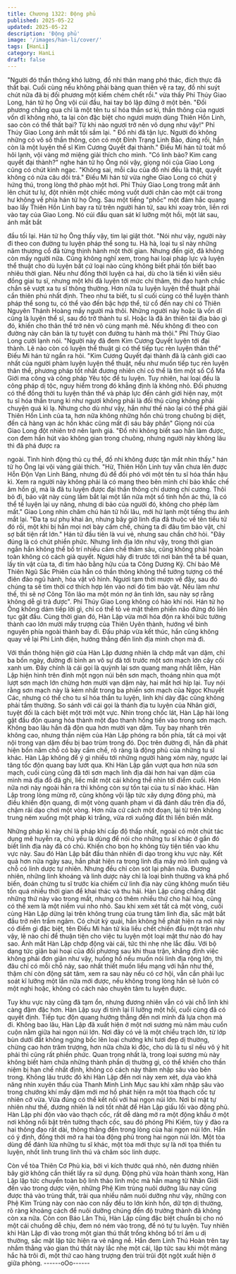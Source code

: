 ```yaml
---
title: Chương 1322: Động phủ
published: 2025-05-22
updated: 2025-05-22
description: 'Động phủ'
image: '/images/han-li/cover/'
tags: [HanLi]
category: HanLi
draft: false
---
```


"Người đó thần thông khó lường, đồ nhi thân mang phó thác, đích
thực đã thất bại. Cuối cùng nếu không phải bàng quan thiên vệ ra
tay, đồ nhi suýt chút nữa đã bị đối phương một kiếm chém chết
rồi." vừa thấy Phỉ Thúy Giao Long, hán tử họ Ông vội cúi đầu, hai
tay bó lập đứng ở một bên.
"Đối phương chẳng qua chỉ là một tên tu sĩ hóa thần sơ kì, thần
thông của ngươi vốn dĩ không nhỏ, ta lại còn đặc biệt cho ngươi
mượn dùng Thiên Hồn Linh, sao còn có thể thất bại? Từ khi nào
ngươi trở nên vô dụng như vậy!" Phỉ Thúy Giao Long ánh mắt tối
sầm lại.
" Đồ nhi đã tận lực. Người đó không những có vô số thần thông,
còn có một Đỉnh Trạng Linh Bảo, đúng rồi, hắn còn là một luyện
thể sĩ Kim Cương Quyết đại thành." Điếu Mi hán tử toát mồ hôi
lạnh, vội vàng mở miệng giải thích cho mình.
"Có linh bảo? Kim cang quyết đại thành?" nghe hán tử họ Ông nói
vậy, giọng nói của Giao Long cũng có chút kinh ngạc.
"Không sai, mỗi câu của đồ nhi đều là thật, quyết không có nửa
câu dối trá." Điếu Mi hán tử vừa nghe Giao Long có chút ý hứng
thú, trong lòng thở phào một hơi.
Phỉ Thúy Giao Long trong mắt ánh lên chút tư lự, đột nhiên một
chiếc móng vuốt dưới chân cào một cái trong hư không về phía
hán tử họ Ông.
Sau một tiếng "phốc" một đám hắc quang bao lấy Thiên Hồn Linh
bay ra từ trên người hán tử, sau khi xoay tròn, liền rơi vào tay của
Giao Long.
Nó cúi đầu quan sát kĩ lưỡng một hồi, một lát sau, ánh mắt bắt

đầu tối lại.
Hán tử họ Ông thấy vậy, tim lại giật thót.
"Nói như vậy, người này đi theo con đường tu luyện pháp thể
song tu. Hà hà, loại tu sĩ này những năm thượng cổ đã từng thịnh
hành một thời gian. Nhưng đến giờ, đã không còn mấy người nữa.
Cũng không nghĩ xem, trong hai loại pháp lực và luyện thể thuật
cho dù luyện bất cứ loại nào cũng không biết phải tốn biết bao
nhiêu thời gian. Nếu như đồng thời luyện cả hai, dù cho là tiền kì
viễn siêu đồng giai tu sĩ, nhưng một khi đã luyện tới mức chí
thâm, thì đạo hạnh chắc chắn sẽ vượt xa tu sĩ thông thường. Hơn
nữa tu luyện luyện thể thuật phải cần thiên phú nhất định. Theo
như ta biết, tu sĩ cuối cùng có thể luyện thành pháp thể song tu,
có thể vào đến bậc hợp thể, từ cổ đến nay chỉ có Thiên Nguyên
Thánh Hoàng mấy người mà thôi. Những người này hoặc là vốn
dĩ cũng là luyện thể sĩ, sau đó trở thành tu sĩ. Hoặc là đã ăn thiên
tài địa bảo gì đó, khiến cho thân thể trở nên vô cùng mạnh mẽ.
Nếu không đi theo con đường này căn bản là tự tuyệt con đường
tu hành mà thôi." Phỉ Thúy Giao Long cười lạnh nói.
"Người này đã đem Kim Cương Quyết luyện tới đại thành. Lẽ nào
còn có luyện thể thuật gì có thể tiếp tục rèn luyện thân thể" Điếu
Mi hán tử ngẩn ra hỏi.
"Kim Cương Quyết đại thành đã là cảnh giới cao nhất của người
phàm luyện luyện thể thuật, nếu như muốn tiếp tục rèn luyện thân
thể, phương pháp tốt nhất đương nhiên chỉ có thể là tìm một số
Cổ Ma Giới ma công và công pháp Yêu tộc để tu luyện. Tuy
nhiên, hai loại đều là công pháp dị tộc, nguy hiểm trong đó khẳng
định là không nhỏ. Đối phương có thể đồng thời tu luyện thân thể
và pháp lực đến cảnh giới hiện nay, một tu sĩ hóa thần trung kì
như ngươi không phải là đối thủ cũng không phải chuyện quá kì
lạ. Nhưng cho dù như vậy, hắn như thế nào lại có thể phá giải
Thiên Hồn Linh của ta, hơn nữa không những hồn chủ trong
chuông bị diệt, đến cả hàng vạn ác hồn khác cũng mất đi sáu bảy
phần" Giọng nói của Giao Long đột nhiên trở nên lạnh giá.
"Đồ nhi không biết sao hắn làm được, con đem hắn hút vào không
gian trong chuông, nhưng người này không lâu thì đã phá được ra

ngoài. Tình hình động thủ cụ thể, đồ nhi không được tận mắt nhìn
thấy." hán tử họ Ông lại vội vàng giải thích.
"Hừ, Thiên Hồn Linh tuy vẫn chưa lên được Hỗn Độn Vạn Linh
Bảng, nhưng đủ để đối phó với một tên tu sĩ hóa thần hậu kì. Xem
ra người này không phải là có mang theo bên mình chí bảo khắc
chế âm hồn gì, mà là đã tu luyện được đại thần thông chí dương
chí cương. Thôi bỏ đi, bảo vật này cùng lắm bắt lại một lần nữa
một số tinh hồn ác thú, là có thể tế luyện lại uy năng, nhưng di
bảo của người đó, không cho phép làm mất." Giao Long nhìn
chăm chú hán tử hồi lâu, mới hừ lạnh một tiếng thu ánh mắt lại.
"Đa tạ sư phụ khai ân, nhưng bây giờ linh địa đã thuộc về tên tiểu
tử đó rồi, một khi bị hắn mọi nơi bày cấm chế, chúng ta đi đâu tìm
bảo vật, chỉ sợ bất tiện rất lớn." Hán tử đầu tiên là vui vẻ, nhưng
sau chần chờ hỏi.
"Đây đúng là có chút phiền phức. Nhưng linh địa lớn như vậy,
trong thời gian ngắn hắn không thể bố trí nhiều cấm chế thâm
sâu, cũng không phải hoàn toàn không có cách giả quyết. Ngươi
hãy đi trước tới nơi bản thể ta bế quan, lấy tín vật của ta, đi tìm
hảo bằng hữu của ta Công Dương Kỹ. Chí bảo Mê Thiên Ngũ Sắc
Phiên của hắn có thần thông không thể tưởng tượng có thể điên
đảo ngũ hành, hóa vật vô hình. Ngươi tạm thời mượn về đây, sau
đó chúng ta sẽ tìm thời cơ thích hợp lén vào nơi đó tìm bảo vật.
Nếu làm như thế, thì sẽ nợ Công Tôn lão ma một món nợ ân tình
lớn, sau này sợ rằng không dễ gì trả được".
Phỉ Thúy Giao Long không có hảo khí nói.
Hán tử họ Ông không dám tiếp lời gì, chỉ có thể tỏ vẻ mặt thêm
phiền não đứng đó liên tục gật đầu.
Cùng thời gian đó, Hàn Lập vừa mới hóa độn ra khỏi bức tường
thành cao lớn mười mấy trượng của Thiên Uyên thành, hướng về
bình nguyên phía ngoài thành bay đi.
Đấu pháp vừa kết thúc, hắn cũng không quay về lại Phi Linh điện,
hướng thẳng đến linh địa mình chọn mà đi.

Với thần thông hiện giờ của Hàn Lập đương nhiên là chớp mắt
vạn dặm, chỉ ba bốn ngày, đường đi bình an vô sự đã tới trước
một sơn mạch lớn cây cối xanh um.
Đây chính là cái gọi là quỳnh lại sơn quang mang nhất liễm, Hàn
Lập hiện hình trên đỉnh một ngọn núi bên sơn mạch, thoáng nhìn
qua một lượt sơn mạch lớn chừng hơn mười vạn dặm này, hai
mắt hơi híp lại.
Tuy nói rằng sơn mạch này là kém nhất trong ba phiến sơn mạch
của Ngọc Khuyết Các, nhưng có thể cho tu sĩ hóa thần tu luyện,
linh khí dày đặc cũng không phải tầm thường. So sánh với cái gọi
là thánh địa tu luyện của Nhân giới, tuyệt đối là cách biệt một trời
một vực.
Nhìn trong chốc lát, Hàn Lập hài lòng gật đầu độn quang hóa
thành một đạo thanh hồng tiến vào trong sơn mạch.
Không bao lâu hắn đã độn qua hơn mười vạn dặm.
Tuy bay nhanh trên không cao, nhưng thần niệm của Hàn Lập
phóng ra bốn phía, tất cả mọi vật nội trong vạn dặm đều bị bao
trùm trong đó.
Dọc trên đường đi, hắn đã phát hiện bốn năm chỗ có bày cấm
chế, rõ ràng là động phủ của những tu sĩ khác.
Hàn Lập không để ý gì nhiều tới những người hàng xóm này,
ngược lại tăng tốc độn quang bay lướt qua.
Khi Hàn Lập gần vượt qua hơn nửa sơn mạch, cuối cùng cũng đã
tới sơn mạch linh địa dài hơn hai vạn dặm của mình mà địa đồ đã
ghi, liếc mắt một cái không thể nhìn tới điểm cuối. Hơn nữa nơi
này ngoài hắn ra thì không còn sự tồn tại của tu sĩ nào khác.
Hàn Lập trong lòng mừng rỡ, cũng không vội lập tức xây dựng
đông phủ, mà điều khiển độn quang, đi một vòng quanh phạm vi
đã đánh dấu trên địa đồ, chậm rãi dạo chơi một vòng. Hơn nữa
cứ cách một đoạn, lại từ trên không trung ném xuống một pháp kì
trắng, vừa rơi xuống đất thì liền biến mất.

Những pháp kì này chỉ là pháp khí cấp độ thấp nhất, ngoài có một
chút tác dụng mê huyễn ra, chủ yếu là dùng để nói cho những tu
sĩ khác ở gần đó biết linh địa này đã có chủ. Khiến cho bọn họ
không tùy tiện tiến vào khu vực này.
Sau đó Hàn Lập bắt đầu thản nhiên đi dạo trong khu vực này.
Kết quả hơn nửa ngày sau, hắn phát hiện ra trong linh địa mấy
mỏ linh quặng và chỗ có linh dược tự nhiên. Nhưng đều chỉ còn
sót lại phân nửa.
Đương nhiên, những linh khoáng và linh dược này chỉ là loại bình
thường và khá phổ biến, đoán chừng tu sĩ trước kia chiếm cứ linh
địa này cũng không muốn tiêu tốn quá nhiều thời gian để khai
thác và thu hái.
Hàn Lập cũng chẳng đặt những thứ này vào trong mắt, nhưng có
thêm nhiều thứ cho hài hòa, cũng có thể xem là một niềm vui nho
nhỏ.
Sau khi xem xét tất cả một vòng, cuối cùng Hàn Lập dừng lại trên
không trung của trung tâm linh địa, sắc mặt bắt đầu trở nên trầm
ngâm.
Có chút kỳ quái, hắn không hề phát hiện ra nơi này có điểm gì
đặc biệt, tên Điếu Mi hán tử kia liều chết chiến đấu một trận như
vậy, lẽ nào chỉ để thuận tiện cho việc tu luyện một loại mật thư
nào đó hay sao.
Ánh mắt Hàn Lập chớp động vài cái, tức thì nhẹ nhẹ lắc đầu.
Với bộ dạng tức giận bại hoại của đối phương sau khi thua trận,
khẳng định việc không phải đơn giản như vậy, huống hồ nếu
muốn nói linh địa rộng lớn, thì đâu chỉ có mỗi chỗ này, sao nhất
thiết muốn liều mạng với hắn như thế, thậm chí còn động sát tâm,
xem ra sau này nếu có cơ hội, vẫn cần phải lục soát kĩ lưỡng một
lần nữa mới được, nếu không trong lòng hắn sẽ luôn có một nghi
hoặc, không có cách nào chuyên tâm tu luyện được.

Tuy khu vực này cũng đã tạm ổn, nhưng đương nhiên vẫn có vài
chỗ linh khì càng đậm đặc hơn.
Hàn Lập suy đi tính lại lĩ lưỡng một hồi, cuối cùng đã có quyết
định. Tiếp tục độn quang hướng thẳng đến nơi mình đã lựa chọn
mà đi.
Không bao lâu, Hàn Lập đã xuất hiện ở một nơi sương mù năm
màu cuồn cuộn nằm giữa hai ngọn núi lớn.
Nơi đây có vẻ là một chiểu trạch lớn, từ lớp bùn dưới đất không
ngừng bốc lên loại chướng khí tươi đẹp dị thường, chừng cao
hơn trăm trượng, hơn nữa chứa kì độc, cho dù là tu sĩ nếu vô ý
hít phải thì cũng rất phiền phức.
Quan trọng nhất là, trong loại sương mù này không biết hàm
chứa những thành phần dị thường gì, có thể khiến cho thần niệm
bị hạn chế nhất định, không có cách này thâm nhập sâu vào bên
trong.
Không lâu trước đó khi Hàn Lập đến nơi này xem xét, dựa vào
khả năng nhìn xuyên thấu của Thanh Minh Linh Mục sau khi xâm
nhập sâu vào trong chướng khí mấy dặm mới mơ hồ phát hiện ra
một tòa thạch cốc tự nhiên cỡ vừa. Vừa đúng có thể kết nối với
hai ngọn núi lớn.
Nơi bí mật tự nhiên như thế, đương nhiên là nơi tốt nhât để Hàn
Lập giấu lối vào động phủ.
Hàn Lập phi độn vào vào thạch cốc, rất dễ dàng mở ra một động
khẩu ở một nơi không nổi bật trên tường thạch cốc, sau đó phóng
Phi Kiếm, tùy ý đào ra hai thông đạo rất dài, thông thẳng đến
trong lòng của hai ngọn núi lớn.
Hắn có ý định, đồng thời mở ra hai tòa động phủ trong hai ngọn
núi lớn.
Một tòa dùng để đánh lừa những tu sĩ khác, một tòa mới thực sự
là nới tọa thiền tu luyện, nhốt linh trung linh thú và chăm sóc linh
dược.

Còn về tòa Thiên Cơ Phủ kia, bởi vì kích thước quá nhỏ, nên
đương nhiên bây giờ không cần thiết lấy ra sử dụng.
Động phủ vừa hoàn thành xong, Hàn Lập lập tức chuyển toàn bộ
linh thảo linh mộc mà hắn mang từ Nhân Giới đến vào trong dược
viên, những Phệ Kim trùng nuôi dưỡng lâu nay cũng được thả
vào trùng thất, trải qua nhiều năm nuôi dưỡng như vậy, những
con Phệ Kim Trùng này con nào con nấy đều to lớn kinh hồn, dữ
tợn dị thường, rõ ràng khoảng cách để nuôi dưỡng chúng đến độ
trưởng thành đã không còn xa nữa.
Còn con Báo Lân Thú, Hàn Lập cũng đặc biệt chuẩn bị cho nó
một cái chuồng dễ chịu, đem nó ném vào trong, để nó tự tu luyện.
Tuy nhiên khi Hàn Lập đi vào trong một gian thú thất trống không
bố trí âm u dị thường, sắc mặt lập tức hiện ra vẻ nặng nề.
Hắn đem Linh Thú Hoàn trên tay nhắm thẳng vào gian thú thất
này lắc nhẹ một cái, lập tức sau khi một mảng hắc hà trôi đi, một
thứ cao hàng trượng đen trùi trũi đột ngột xuất hiện ở giữa phòng.
------oOo------
